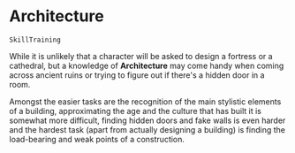 # Architecture

`SkillTraining`

While it is unlikely that a character will be asked to design a fortress or a cathedral, but a knowledge of **Architecture** may come handy when coming across ancient ruins or trying to figure out if there's a hidden door in a room.

Amongst the easier tasks are the recognition of the main stylistic elements of a building, approximating the age and the culture that has built it is somewhat more difficult, finding hidden doors and fake walls is even harder and the hardest task (apart from actually designing a building) is finding the load-bearing and weak points of a construction.